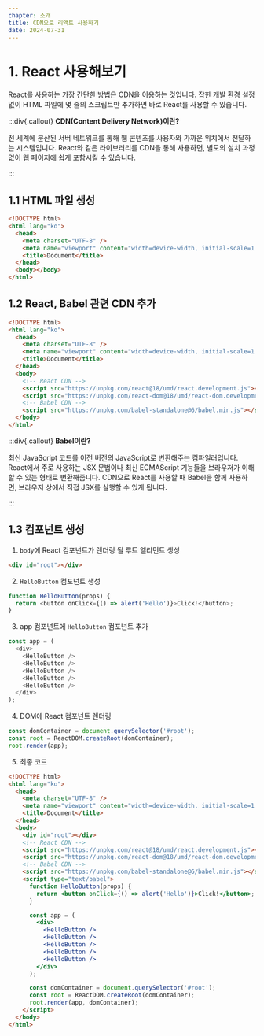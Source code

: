```yaml
---
chapter: 소개
title: CDN으로 리액트 사용하기
date: 2024-07-31
---
```


# 1. React 사용해보기

React를 사용하는 가장 간단한 방법은 CDN을 이용하는 것입니다. 잡한 개발 환경 설정 없이 HTML 파일에 몇 줄의 스크립트만 추가하면 바로 React를 사용할 수 있습니다.

:::div{.callout}
**CDN(Content Delivery Network)이란?**

전 세계에 분산된 서버 네트워크를 통해 웹 콘텐츠를 사용자와 가까운 위치에서 전달하는 시스템입니다. React와 같은 라이브러리를 CDN을 통해 사용하면, 별도의 설치 과정 없이 웹 페이지에 쉽게 포함시킬 수 있습니다.

:::

## 1.1 HTML 파일 생성

```html
<!DOCTYPE html>
<html lang="ko">
  <head>
    <meta charset="UTF-8" />
    <meta name="viewport" content="width=device-width, initial-scale=1.0" />
    <title>Document</title>
  </head>
  <body></body>
</html>
```

## 1.2 React, Babel 관련 CDN 추가

```html
<!DOCTYPE html>
<html lang="ko">
  <head>
    <meta charset="UTF-8" />
    <meta name="viewport" content="width=device-width, initial-scale=1.0" />
    <title>Document</title>
  </head>
  <body>
    <!-- React CDN -->
    <script src="https://unpkg.com/react@18/umd/react.development.js"></script>
    <script src="https://unpkg.com/react-dom@18/umd/react-dom.development.js"></script>
    <!-- Babel CDN -->
    <script src="https://unpkg.com/babel-standalone@6/babel.min.js"></script>
  </body>
</html>
```

:::div{.callout}
**Babel이란?**

최신 JavaScript 코드를 이전 버전의 JavaScript로 변환해주는 컴파일러입니다. React에서 주로 사용하는 JSX 문법이나 최신 ECMAScript 기능들을 브라우저가 이해할 수 있는 형태로 변환해줍니다. CDN으로 React를 사용할 때 Babel을 함께 사용하면, 브라우저 상에서 직접 JSX를 실행할 수 있게 됩니다.

:::

## 1.3 컴포넌트 생성

1. `body`에 React 컴포넌트가 렌더링 될 루트 엘리먼트 생성

```html
<div id="root"></div>
```

2. `HelloButton` 컴포넌트 생성

```js
function HelloButton(props) {
  return <button onClick={() => alert('Hello')}>Click!</button>;
}
```

3. app 컴포넌트에 `HelloButton` 컴포넌트 추가

```js
const app = (
  <div>
    <HelloButton />
    <HelloButton />
    <HelloButton />
    <HelloButton />
    <HelloButton />
  </div>
);
```

4. DOM에 React 컴포넌트 렌더링

```js
const domContainer = document.querySelector('#root');
const root = ReactDOM.createRoot(domContainer);
root.render(app);
```

5. 최종 코드

```html
<!DOCTYPE html>
<html lang="ko">
  <head>
    <meta charset="UTF-8" />
    <meta name="viewport" content="width=device-width, initial-scale=1.0" />
    <title>Document</title>
  </head>
  <body>
    <div id="root"></div>
    <!-- React CDN -->
    <script src="https://unpkg.com/react@18/umd/react.development.js"></script>
    <script src="https://unpkg.com/react-dom@18/umd/react-dom.development.js"></script>
    <!-- Babel CDN -->
    <script src="https://unpkg.com/babel-standalone@6/babel.min.js"></script>
    <script type="text/babel">
      function HelloButton(props) {
        return <button onClick={() => alert('Hello')}>Click!</button>;
      }

      const app = (
        <div>
          <HelloButton />
          <HelloButton />
          <HelloButton />
          <HelloButton />
          <HelloButton />
        </div>
      );

      const domContainer = document.querySelector('#root');
      const root = ReactDOM.createRoot(domContainer);
      root.render(app, domContainer);
    </script>
  </body>
</html>
```

